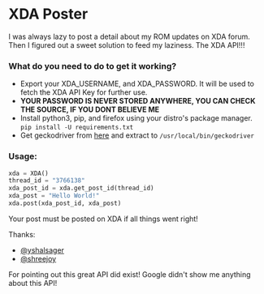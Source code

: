 # XDA Poster

I was always lazy to post a detail about my ROM updates on XDA forum.
Then I figured out a sweet solution to feed my laziness. The XDA API!!!

### What do you need to do to get it working?

* Export your XDA_USERNAME, and XDA_PASSWORD. It will be used to fetch the XDA API Key for further use.
* **YOUR PASSWORD IS NEVER STORED ANYWHERE, YOU CAN CHECK THE SOURCE, IF YOU DONT BELIEVE ME**
* Install python3, pip, and firefox using your distro's package manager.
`pip install -U requirements.txt`
* Get geckodriver from [here](https://github.com/mozilla/geckodriver/releases/latest) and extract to `/usr/local/bin/geckodriver`

### Usage:
```python
xda = XDA()
thread_id = "3766138"
xda_post_id = xda.get_post_id(thread_id)
xda_post = "Hello World!"
xda.post(xda_post_id, xda_post)
```
Your post must be posted on XDA if all things went right!


Thanks:

* [@yshalsager](https://github.com/yshalsager)
* [@shreejoy](https://github.com/shreejoy)

For pointing out this great API did exist! Google didn't show me anything about this API!
